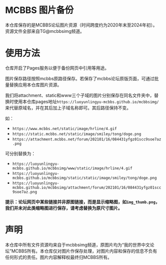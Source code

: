 # MCBBS 图片备份

本仓库保存的是MCBBS论坛图片资源（时间跨度约为2020年末至2024年初）。资源文件全部来自TG@mcbbsimg频道。

# 使用方法

仓库开启了Pages服务以便于备份网页中引用等用途。

图片保存路径按照mcbbs原路径保存。若保存了mcbbs论坛原版页面，可通过批量替换应用本仓库图片资源。

我们将attachment、static和www三个子域的图片分别保存在同名文件夹中，替换时使用本仓库pages地址`https://luoyunlingyu-mcbbs.github.io/mcbbsimg/`来代替原域名，并在其后加上子域名称即可。其后路径保持不变。

如：

- `https://www.mcbbs.net/static/image/hrline/4.gif`
- `https://static.mcbbs.net/static/image/smiley/tong/doge.png`
- `https://attachment.mcbbs.net/forum/202101/16/084431yfgz01scc9soe7az.png`

可分别替换为：

- `https://luoyunlingyu-mcbbs.github.io/mcbbsimg/www/static/image/hrline/4.gif`
- `https://luoyunlingyu-mcbbs.github.io/mcbbsimg/static/static/image/smiley/tong/doge.png`
- `https://luoyunlingyu-mcbbs.github.io/mcbbsimg/attachment/forum/202101/16/084431yfgz01scc9soe7az.png`

**提示：论坛网页中某些链接并非原图链接，而是显示缩略图，如`img_thumb.png`，我们并未对此类缩略图进行保存，请考虑替换为原尺寸图片。**

# 声明

本仓库中所有文件资源均来自于mcbbsimg频道，原图片均为“我的世界中文论坛”MCBBS所有。本仓库仅对图片作保存处理，对图片内容和保存的信息不负有任何形式的责任。图片内容解释权最终归MCBBS所有。